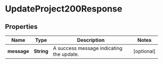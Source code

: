 

# UpdateProject200Response


## Properties

| Name | Type | Description | Notes |
|------------ | ------------- | ------------- | -------------|
|**message** | **String** | A success message indicating the update. |  [optional] |



